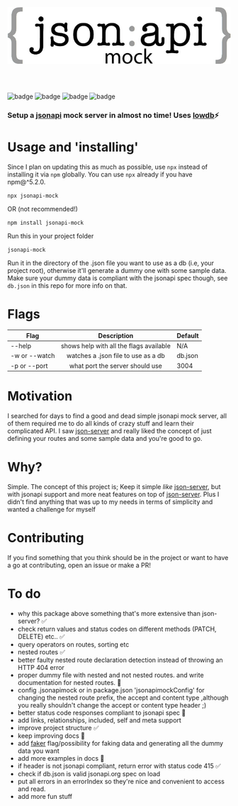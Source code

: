 <p align="center">
  <img src="https://raw.githubusercontent.com/Thomas-X/jsonapi-mock/master/jsonapi.jpg" alt="jsonapi mock"/>
</p>
<br/> 
<br/>  
<p>
<img src="http://forthebadge.com/images/badges/built-with-love.svg" alt="badge"/>
<img src="http://forthebadge.com/images/badges/contains-cat-gifs.svg" alt="badge"/>
<img src="http://forthebadge.com/images/badges/uses-js.svg" alt="badge"/>
<img src="http://forthebadge.com/images/badges/gluten-free.svg" alt="badge"/>
</p>




### Setup a [jsonapi](http://jsonapi.org/) mock server in **almost** no time! Uses [lowdb](https://github.com/typicode/lowdb)⚡️
# Usage and 'installing'
Since I plan on updating this as much as possible, use `npx` instead of installing it via `npm` globally. You can use `npx` already if you have npm@^5.2.0.
```
npx jsonapi-mock
```
OR (not recommended!)
```
npm install jsonapi-mock
```
Run this in your project folder
```
jsonapi-mock
```
Run it in the directory of the .json file you want to use as a db (i.e, your project root), otherwise it'll generate a dummy one with some sample data. Make sure your dummy data is compliant with the jsonapi spec though, see `db.json` in this repo for more info on that.

# Flags
| Flag          | Description     |  Default |
| ------------- |:-------------:|                             ---- |
| --help        | shows help with all the flags available | N/A |
| -w or --watch | watches a .json file to use as a db      | db.json |
| -p or --port | what port the server should use      | 3004 |

# Motivation
I searched for days to find a good and dead simple jsonapi mock server, all of them required me to do all kinds of crazy stuff and learn their complicated API. I saw [json-server](https://github.com/typicode/json-server) and really liked the concept of just defining your routes and some sample data and you're good to go.

# Why? 
Simple. The concept of this project is; Keep it simple *like* [json-server](https://github.com/typicode/json-server), but with jsonapi support and more neat features on top of [json-server](https://github.com/typicode/json-server). Plus I didn't find anything that was up to my needs in terms of simplicity and wanted a challenge for myself

# Contributing
If you find something that you think should be in the project or want to have a go at contributing, open an issue or make a PR!

# To do
+ why this package above something that's more extensive than json-server? ✅
+ check return values and status codes on different methods (PATCH, DELETE) etc.. ✅
+ query operators on routes, sorting etc
+ nested routes ✅
+ better faulty nested route declaration detection instead of throwing an HTTP 404 error
+ proper dummy file with nested and not nested routes. and write documentation for nested routes. 🚧
+ config .jsonapimock or in package.json 'jsonapimockConfig' for changing the nested route prefix, the accept and content type ,although you really shouldn't change the accept or content type header ;)
+ better status code responses compliant to jsonapi spec 🚧
+ add links, relationships, included, self and meta support
+ improve project structure ✅
+ keep improving docs 🚧
+ add [faker](https://www.npmjs.com/package/faker) flag/possibility for faking data and generating all the dummy data you want
+ add more examples in docs 🚧
+ if header is not jsonapi compliant, return error with status code 415 ✅
+ check if db.json is valid jsonapi.org spec on load
+ put all errors in an errorIndex so they're nice and convenient to access and read.
+ add more fun stuff
